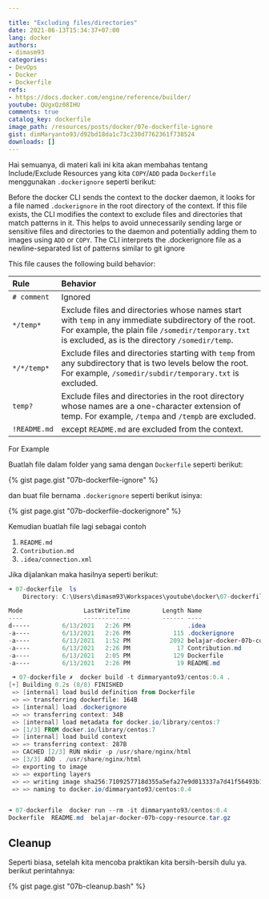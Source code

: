 ```yaml
---

title: "Excluding files/directories"
date: 2021-06-13T15:34:37+07:00
lang: docker
authors:
- dimasm93
categories:
- DevOps
- Docker
- Dockerfile
refs: 
- https://docs.docker.com/engine/reference/builder/
youtube: QUgxQz08IHU
comments: true
catalog_key: dockerfile
image_path: /resources/posts/docker/07e-dockerfile-ignore
gist: dimMaryanto93/d92bd18da1c73c230d7762361f738524
downloads: []
---
```


Hai semuanya, di materi kali ini kita akan membahas tentang Include/Exclude Resources yang kita `COPY`/`ADD` pada `Dockerfile` menggunakan `.dockerignore` seperti berikut: 

<!--more-->

Before the docker CLI sends the context to the docker daemon, it looks for a file named `.dockerignore` in the root directory of the context. If this file exists, the CLI modifies the context to exclude files and directories that match patterns in it. This helps to avoid unnecessarily sending large or sensitive files and directories to the daemon and potentially adding them to images using `ADD` or `COPY`. The CLI interprets the .dockerignore file as a newline-separated list of patterns similar to git ignore

This file causes the following build behavior:

| Rule  | Behavior |
| :---  | :---  |
| `# comment`   | Ignored |
| `*/temp*`     | Exclude files and directories whose names start with `temp` in any immediate subdirectory of the root. For example, the plain file `/somedir/temporary.txt` is excluded, as is the directory `/somedir/temp`. |
| `*/*/temp*`   | Exclude files and directories starting with `temp` from any subdirectory that is two levels below the root. For example, `/somedir/subdir/temporary.txt` is excluded. |
| `temp?`       | Exclude files and directories in the root directory whose names are a one-character extension of temp. For example, `/tempa` and `/tempb` are excluded. |
| `!README.md`  | except `README.md` are excluded from the context. |

For Example

Buatlah file dalam folder yang sama dengan `Dockerfile` seperti berikut:

{% gist page.gist "07b-dockerfile-ignore" %}

dan buat file bernama `.dockerignore` seperti berikut isinya:

{% gist page.gist "07b-dockerfile-dockerignore" %}

Kemudian buatlah file lagi sebagai contoh
1. `README.md`
2. `Contribution.md`
3. `.idea/connection.xml`


Jika dijalankan maka hasilnya seperti berikut:

```powershell
➜ 07-dockerfile  ls
    Directory: C:\Users\dimasm93\Workspaces\youtube\docker\07-dockerfile

Mode                 LastWriteTime         Length Name
----                 -------------         ------ ----
d-----         6/13/2021   2:26 PM                .idea
-a----         6/13/2021   2:26 PM            115 .dockerignore
-a----         6/13/2021   1:52 PM           2092 belajar-docker-07b-copy-resource.tar.gz 
-a----         6/13/2021   2:26 PM             17 Contribution.md
-a----         6/13/2021   2:05 PM            129 Dockerfile
-a----         6/13/2021   2:26 PM             19 README.md

 ➜ 07-dockerfile ✗  docker build -t dimmaryanto93/centos:0.4 .       
[+] Building 0.2s (8/8) FINISHED
 => [internal] load build definition from Dockerfile                                 0.0s 
 => => transferring dockerfile: 164B                                                 0.0s 
 => [internal] load .dockerignore                                                    0.0s 
 => => transferring context: 34B                                                     0.0s 
 => [internal] load metadata for docker.io/library/centos:7                          0.0s 
 => [1/3] FROM docker.io/library/centos:7                                            0.0s 
 => [internal] load build context                                                    0.0s 
 => => transferring context: 287B                                                    0.0s 
 => CACHED [2/3] RUN mkdir -p /usr/share/nginx/html                                  0.0s 
 => [3/3] ADD . /usr/share/nginx/html                                                0.0s 
 => exporting to image                                                               0.0s 
 => => exporting layers                                                              0.0s 
 => => writing image sha256:7109257718d355a5efa27e9d013337a7d41f56493b11b8e9e103ebf  0.0s 
 => => naming to docker.io/dimmaryanto93/centos:0.4                                  0.0s 


➜ 07-dockerfile  docker run --rm -it dimmaryanto93/centos:0.4     
Dockerfile  README.md  belajar-docker-07b-copy-resource.tar.gz
```

## Cleanup

Seperti biasa, setelah kita mencoba praktikan kita bersih-bersih dulu ya. berikut perintahnya:

{% gist page.gist "07b-cleanup.bash" %}